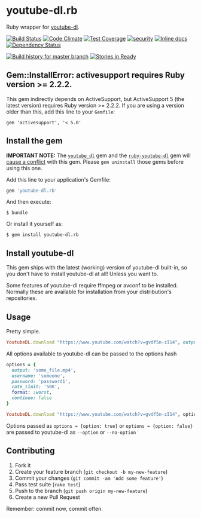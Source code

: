 # youtube-dl.rb

Ruby wrapper for [youtube-dl](http://rg3.github.io/youtube-dl/).

[![Build Status](https://travis-ci.org/layer8x/youtube-dl.rb.svg?branch=master)](https://travis-ci.org/layer8x/youtube-dl.rb)
[![Code Climate](https://codeclimate.com/github/layer8x/youtube-dl.rb/badges/gpa.svg)](https://codeclimate.com/github/layer8x/youtube-dl.rb)
[![Test Coverage](https://codeclimate.com/github/layer8x/youtube-dl.rb/badges/coverage.svg)](https://codeclimate.com/github/layer8x/youtube-dl.rb/coverage)
[![security](https://hakiri.io/github/layer8x/youtube-dl.rb/master.svg)](https://hakiri.io/github/layer8x/youtube-dl.rb/master)
[![Inline docs](http://inch-ci.org/github/layer8x/youtube-dl.rb.svg?branch=master)](http://inch-ci.org/github/layer8x/youtube-dl.rb)
[![Dependency Status](https://gemnasium.com/layer8x/youtube-dl.rb.svg)](https://gemnasium.com/layer8x/youtube-dl.rb)

[![Build history for master branch](https://buildstats.info/travisci/chart/layer8x/youtube-dl.rb?branch=master&buildCount=50)](https://travis-ci.org/layer8x/youtube-dl.rb/builds)
[![Stories in Ready](https://badge.waffle.io/layer8x/youtube-dl.rb.svg?label=ready&title=Ready)](http://waffle.io/layer8x/youtube-dl.rb)

## Gem::InstallError: activesupport requires Ruby version >= 2.2.2.

This gem indirectly depends on ActiveSupport, but ActiveSupport 5 (the latest version) requires Ruby version >= 2.2.2. If you are using a version older than this, add this line to your `Gemfile`:

```
gem 'activesupport', '< 5.0'
```

## Install the gem

**IMPORTANT NOTE:** The [`youtube_dl`](https://github.com/ystomar-work/youtube_dl) gem and the [`ruby-youtube-dl`](https://github.com/bnmrrs/ruby-youtube-dl) gem will [cause a conflict](https://github.com/layer8x/youtube-dl.rb/issues/24) with this gem. Please `gem uninstall` those gems before using this one.

Add this line to your application's Gemfile:

```ruby
gem 'youtube-dl.rb'
```

And then execute:

    $ bundle

Or install it yourself as:

    $ gem install youtube-dl.rb

## Install youtube-dl
This gem ships with the latest (working) version of youtube-dl built-in, so you don't have to install youtube-dl at all! Unless you want to.

Some features of youtube-dl require ffmpeg or avconf to be installed.  Normally these are available for installation from your distribution's repositories.

## Usage

Pretty simple.

```ruby
YoutubeDL.download "https://www.youtube.com/watch?v=gvdf5n-zI14", output: 'some_file.mp4'
```

All options available to youtube-dl can be passed to the options hash

```ruby
options = {
  output: 'some_file.mp4',
  username: 'someone',
  password: 'password1',
  rate_limit: '50K',
  format: :worst,
  continue: false
}

YoutubeDL.download "https://www.youtube.com/watch?v=gvdf5n-zI14", options
```

Options passed as `options = {option: true}` or `options = {option: false}` are passed to youtube-dl as `--option` or `--no-option`

## Contributing

1. Fork it
2. Create your feature branch (`git checkout -b my-new-feature`)
3. Commit your changes (`git commit -am 'Add some feature'`)
4. Pass test suite (`rake test`)
5. Push to the branch (`git push origin my-new-feature`)
6. Create a new Pull Request

Remember: commit now, commit often.

